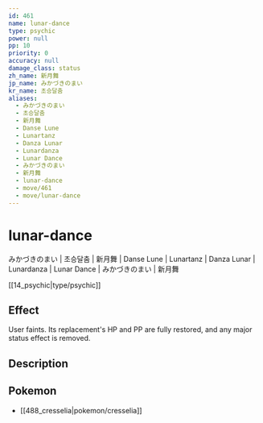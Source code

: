```yaml
---
id: 461
name: lunar-dance
type: psychic
power: null
pp: 10
priority: 0
accuracy: null
damage_class: status
zh_name: 新月舞
jp_name: みかづきのまい
kr_name: 초승달춤
aliases:
  - みかづきのまい
  - 초승달춤
  - 新月舞
  - Danse Lune
  - Lunartanz
  - Danza Lunar
  - Lunardanza
  - Lunar Dance
  - みかづきのまい
  - 新月舞
  - lunar-dance
  - move/461
  - move/lunar-dance
---
```

# lunar-dance
    
みかづきのまい | 초승달춤 | 新月舞 | Danse Lune | Lunartanz | Danza Lunar | Lunardanza | Lunar Dance | みかづきのまい | 新月舞

[[14_psychic|type/psychic]]

## Effect

User faints.  Its replacement's HP and PP are fully restored, and any major status effect is removed.

## Description



## Pokemon

- [[488_cresselia|pokemon/cresselia]]


